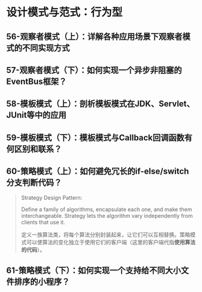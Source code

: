 



# 设计模式与范式：行为型



## 56-观察者模式（上）：详解各种应用场景下观察者模式的不同实现方式



## 57-观察者模式（下）：如何实现一个异步非阻塞的EventBus框架？



## 58-模板模式（上）：剖析模板模式在JDK、Servlet、JUnit等中的应用



## 59-模板模式（下）：模板模式与Callback回调函数有何区别和联系？



## 60-策略模式（上）：如何避免冗长的if-else/switch分支判断代码？

> Strategy Design Pattern: 
>
> Define a family of algorithms, encapsulate each one, and make them interchangeable. Strategy lets the algorithm vary independently from clients that use it.
>
> 定义一族算法类，将每个算法分别封装起来，让它们可以互相替换。策略模式可以使算法的变化独立于使用它们的客户端（这里的客户端代指**使用算法的代码**）。



## 61-策略模式（下）：如何实现一个支持给不同大小文件排序的小程序？
